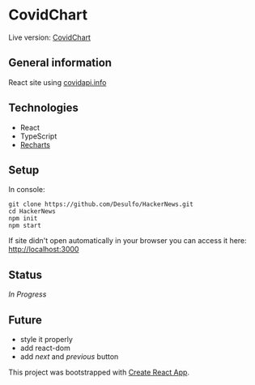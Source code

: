 # CovidChart

Live version: [CovidChart](https://desulfo.github.io/CovidChart)

## General information

React site using [covidapi.info](https://covidapi.info/)

## Technologies

- React
- TypeScript
- [Recharts](https://recharts.org/en-US/)

## Setup

In console:

```
git clone https://github.com/Desulfo/HackerNews.git
cd HackerNews
npm init
npm start
```

If site didn't open automatically in your browser you can access it here: [http://localhost:3000](http://localhost:3000)

## Status

_In Progress_

## Future

- style it properly
- add react-dom
- add _next_ and _previous_ button


This project was bootstrapped with [Create React App](https://github.com/facebook/create-react-app).
